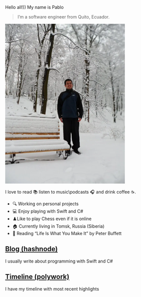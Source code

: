 Hello all!)) My name is Pablo

> I’m a software engineer from Quito, Ecuador.
<img src="/images/cVGxZP6o8uQ.webp" alt="drawing" width="384" height="512"/>

I love to read 📚 listen to music\podcasts 🎧 and drink coffee ☕️.

- 🔍 Working on personal projects
- 💻 Enjoy playing with Swift and C# 
- ♟️Like to play Chess even if it is online
- 🏠 Currently living in Tomsk, Russia (Siberia)
- 📖 Reading “Life Is What You Make It” by Peter Buffett

## [Blog (hashnode)](https://blog.pableins.com/)
I usually write about programming with Swift and C#

## [Timeline (polywork)](https://updates.pableins.com/)
I have my timeline with most recent highlights
